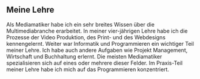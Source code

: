 ## Meine Lehre

Als Mediamatiker habe ich ein sehr breites Wissen über die Multimediabranche erarbeitet. In meiner vier-jährigen Lehre habe ich die Prozesse der Video Produktion, des Print- und des Webdesigns kennengelernt. Weiter war Informatik und Programmieren ein wichtiger Teil meiner Lehre. Ich habe auch andere Aufgaben wie Projekt Management, Wirtschaft und Buchhaltung erlernt. Die meisten Mediamatiker spezialisieren sich auf eines oder mehrere dieser Felder. Im Praxis-Teil meiner Lehre habe ich mich auf das Programmieren konzentriert.

